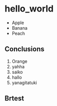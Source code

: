 # hello_world

- Apple
- Banana
- Peach

## Conclusions
1. Orange
1. yahha
1. saiko
1. hallo
1. yanagitatuki

## Brtest
